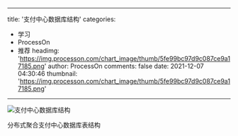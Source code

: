 
---
title: '支付中心数据库结构'
categories: 
 - 学习
 - ProcessOn
 - 推荐
headimg: 'https://img.processon.com/chart_image/thumb/5fe99bc97d9c087ce9a17185.png'
author: ProcessOn
comments: false
date: 2021-12-07 04:30:46
thumbnail: 'https://img.processon.com/chart_image/thumb/5fe99bc97d9c087ce9a17185.png'
---

<div>   
<img class="thumb" alt="支付中心数据库结构" src="https://img.processon.com/chart_image/thumb/5fe99bc97d9c087ce9a17185.png" referrerpolicy="no-referrer">
<p>分布式聚合支付中心数据库表结构</p>  
</div>
            